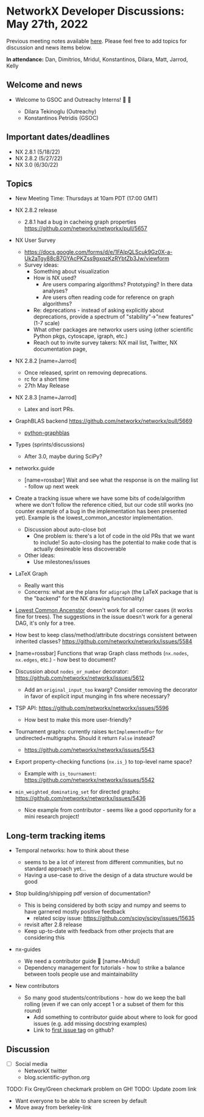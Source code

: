 # NetworkX Developer Discussions: May 27th, 2022

Previous meeting notes available [here](https://github.com/networkx/archive/tree/main/meetings). Please feel free to add topics for discussion and news items below.

**In attendance:** Dan, Dimitrios, Mridul, Konstantinos, Dilara, Matt, Jarrod, Kelly

## Welcome and news

- Welcome to GSOC and Outreachy Interns! :tada: :tada:

  - Dilara Tekinoglu (Outreachy)
  - Konstantinos Petridis (GSOC)

## Important dates/deadlines

- NX 2.8.1 (5/18/22)
- NX 2.8.2 (5/27/22)
- NX 3.0 (6/30/22)

## Topics

- New Meeting Time:  Thursdays at 10am PDT (17:00 GMT)

- NX 2.8.2 release
    - 2.8.1 had a bug in cacheing graph properties https://github.com/networkx/networkx/pull/5657
    

- NX User Survey
    - https://docs.google.com/forms/d/e/1FAIpQLScuk9Gz0X-a-Uk2aTgy88cB7GYAcPKZss9gxqzKzRYbtZb3Jw/viewform
    - Survey ideas:
      * Something about visualization
      * How is NX used?
        - Are users comparing algorithms? Prototyping? In there data analyses?
        - Are users often reading code for reference on graph algorithms?
      * Re: deprecations - instead of asking explicitly about deprecations, provide a spectrum of "stability"->"new features" (1-7 scale)
      * What other packages are networkx users using (other scientific Python pkgs, cytoscape, igraph, etc.)
      - Reach out to invite survey takers: NX mail list, Twitter, NX documentation page, 

- NX 2.8.2 [name=Jarrod]
    - Once released, sprint on removing deprecations.
    - rc for a short time
    - 27th May Release

- NX 2.8.3 [name=Jarrod]
    - Latex and isort PRs.

- GraphBLAS backend https://github.com/networkx/networkx/pull/5669
   - [python-graphblas](https://github.com/python-graphblas/python-graphblas)

- Types (sprints/discussions)
    - After 3.0, maybe during SciPy?

- networkx.guide
  * [name=rossbar] Wait and see what the response is on the mailing list - follow up next week

- Create a tracking issue where we have some bits of code/algorithm where we don't follow the reference citied, but our code still works (no counter example of a bug in the implementation has been presented yet). Example is the lowest_common_ancestor implementation.
  - Discussion about auto-close bot
    * One problem is: there's a lot of code in the old PRs that we want to include! So auto-closing has the potential to make code that is actually desireable less discoverable
  - Other ideas:
    * Use milestones/issues

- LaTeX Graph
  * Really want this
  * Concerns: what are the plans for `adigraph` (the LaTeX package that is the "backend" for the NX drawing functionality)


- [Lowest Common Ancenstor](https://github.com/networkx/networkx/issues/5547) doesn't work for all corner cases (it works fine for trees). The suggestions in the issue doesn't work for a general DAG, it's only for a tree.


- How best to keep class/method/attribute docstrings consistent between inherited classes? https://github.com/networkx/networkx/issues/5584

- [name=rossbar] Functions that wrap Graph class methods (`nx.nodes`, `nx.edges`, etc.) - how best to document?

- Discussion about `nodes_or_number` decorator: https://github.com/networkx/networkx/issues/5612
  * Add an `original_input_too` kwarg? Consider removing the decorator in favor of explicit input munging in fns where necessary?

- TSP API: https://github.com/networkx/networkx/issues/5596
  * How best to make this more user-friendly?

- Tournament graphs: currently raises `NotImplementedFor` for undirected+multigraphs. Should it return `False` instead?
  * https://github.com/networkx/networkx/issues/5543

- Export property-checking functions (`nx.is_`) to top-level name space?
  * Example with `is_tournament`: https://github.com/networkx/networkx/issues/5542

- `min_weighted_dominating_set` for directed graphs: https://github.com/networkx/networkx/issues/5436
  * Nice example from contributor - seems like a good opportunity for a mini research project!


## Long-term tracking items

- Temporal networks: how to think about these
  * seems to be a lot of interest from different communities, but no standard approach yet...
  * Having a use-case to drive the design of a data structure would be good
  
- Stop building/shipping pdf version of documentation?
  * This is being considered by both scipy and numpy and seems to have garnered mostly positive feedback
    - related scipy issue: https://github.com/scipy/scipy/issues/15635
  * revisit after 2.8 release
  * Keep up-to-date with feedback from other projects that are considering this

- nx-guides
  * We need a contributor guide :book: [name=Mridul]
  * Dependency management for tutorials - how to strike a balance between tools people use and maintainability

- New contributors
  * So many good students/contributions - how do we keep the ball rolling (even if we can only accept 1 or a subset of them for this round)
    - Add something to contributor guide about where to look for good issues (e.g. add missing docstring examples)
    - Link to [first issue tag](https://github.com/networkx/networkx/labels/Good%20First%20Issue) on github?
## Discussion

- [ ] Social media
    * NetworkX twitter
    * blog.scientific-python.org

TODO: Fix Grey/Green checkmark problem on GH!
TODO: Update zoom link
  - Want everyone to be able to share screen by default
  - Move away from berkeley-link